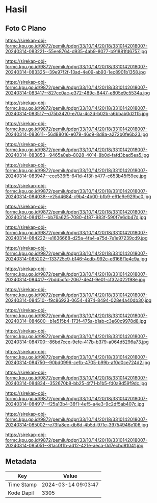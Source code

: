 # Hasil

## Foto C Plano

https://sirekap-obj-formc.kpu.go.id/9872/pemilu/pdpr/33/10/14/20/18/3310142018007-20240314-083221--55ee8764-d935-4ab9-8077-b91881fd6757.jpg

https://sirekap-obj-formc.kpu.go.id/9872/pemilu/pdpr/33/10/14/20/18/3310142018007-20240314-083325--39e97f2f-13ad-4e09-ab93-1ec8901b1358.jpg

https://sirekap-obj-formc.kpu.go.id/9872/pemilu/pdpr/33/10/14/20/18/3310142018007-20240314-083417--827cc0ac-e372-489c-8447-e805e9c5534a.jpg

https://sirekap-obj-formc.kpu.go.id/9872/pemilu/pdpr/33/10/14/20/18/3310142018007-20240314-083517--d75b3420-e70a-4c2d-b02b-a6bbab0d2f15.jpg

https://sirekap-obj-formc.kpu.go.id/9872/pemilu/pdpr/33/10/14/20/18/3310142018007-20240314-083611--56d88016-e079-46c9-8d8a-a272b0fe6b23.jpg

https://sirekap-obj-formc.kpu.go.id/9872/pemilu/pdpr/33/10/14/20/18/3310142018007-20240314-083853--9465a0eb-8028-4014-8b0d-fafd3bad5ea5.jpg

https://sirekap-obj-formc.kpu.go.id/9872/pemilu/pdpr/33/10/14/20/18/3310142018007-20240314-083947--cce536f5-641d-4f3f-b477-c653b45f59ee.jpg

https://sirekap-obj-formc.kpu.go.id/9872/pemilu/pdpr/33/10/14/20/18/3310142018007-20240314-084038--e25d4684-c9b4-4b00-bfb9-e61e9e929bc0.jpg

https://sirekap-obj-formc.kpu.go.id/9872/pemilu/pdpr/33/10/14/20/18/3310142018007-20240314-084131--bb76a625-7080-4f87-983f-590f7e6db47d.jpg

https://sirekap-obj-formc.kpu.go.id/9872/pemilu/pdpr/33/10/14/20/18/3310142018007-20240314-084222--e1636668-d25a-4fa4-a75d-7e1e97239cd9.jpg

https://sirekap-obj-formc.kpu.go.id/9872/pemilu/pdpr/33/10/14/20/18/3310142018007-20240314-085202--133725c9-b146-4cdb-992c-e6166f1e4c9a.jpg

https://sirekap-obj-formc.kpu.go.id/9872/pemilu/pdpr/33/10/14/20/18/3310142018007-20240314-084417--2bdd5cfd-2067-4e4f-9e01-cf32a022f98e.jpg

https://sirekap-obj-formc.kpu.go.id/9872/pemilu/pdpr/33/10/14/20/18/3310142018007-20240314-084510--f9c86923-0654-4874-8494-028e4a40db30.jpg

https://sirekap-obj-formc.kpu.go.id/9872/pemilu/pdpr/33/10/14/20/18/3310142018007-20240314-084600--b1e515b4-173f-475a-b1ab-c3e60c9978d8.jpg

https://sirekap-obj-formc.kpu.go.id/9872/pemilu/pdpr/33/10/14/20/18/3310142018007-20240314-084700--86bd7cce-9efe-417b-b379-a064d5296a73.jpg

https://sirekap-obj-formc.kpu.go.id/9872/pemilu/pdpr/33/10/14/20/18/3310142018007-20240314-084750--90bd0996-ce1b-4705-b99b-af0d0ce724d2.jpg

https://sirekap-obj-formc.kpu.go.id/9872/pemilu/pdpr/33/10/14/20/18/3310142018007-20240314-084834--352670b8-bb25-4f71-b1b5-fd0a9d59f9dc.jpg

https://sirekap-obj-formc.kpu.go.id/9872/pemilu/pdpr/33/10/14/20/18/3310142018007-20240314-084917--f25a13b4-36f1-4ef5-a4e3-9c2df5ab407c.jpg

https://sirekap-obj-formc.kpu.go.id/9872/pemilu/pdpr/33/10/14/20/18/3310142018007-20240314-085002--e73fa8ee-db6d-4b5d-97fe-39754946e106.jpg

https://sirekap-obj-formc.kpu.go.id/9872/pemilu/pdpr/33/10/14/20/18/3310142018007-20240314-085051--81ac0f1b-ad12-421e-aeca-0d7ecbd81041.jpg


## Metadata

| Key        | Value               |
| ---------- | ------------------- |
| Time Stamp | 2024-03-14 09:03:47 |
| Kode Dapil | 3305                |



